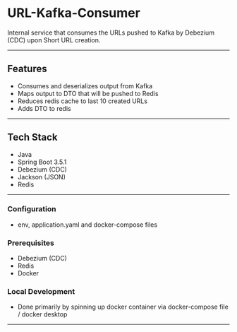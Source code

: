 # URL-Kafka-Consumer

Internal service that consumes the URLs pushed to Kafka by Debezium (CDC) upon Short URL creation.

---

## Features

- Consumes and deserializes output from Kafka
- Maps output to DTO that will be pushed to Redis
- Reduces redis cache to last 10 created URLs
- Adds DTO to redis

---

## Tech Stack

- Java
- Spring Boot 3.5.1
- Debezium (CDC)
- Jackson (JSON)
- Redis

---

### Configuration

- env, application.yaml and docker-compose files

### Prerequisites

- Debezium (CDC)
- Redis
- Docker

### Local Development

- Done primarily by spinning up docker container via docker-compose file / docker desktop

---
